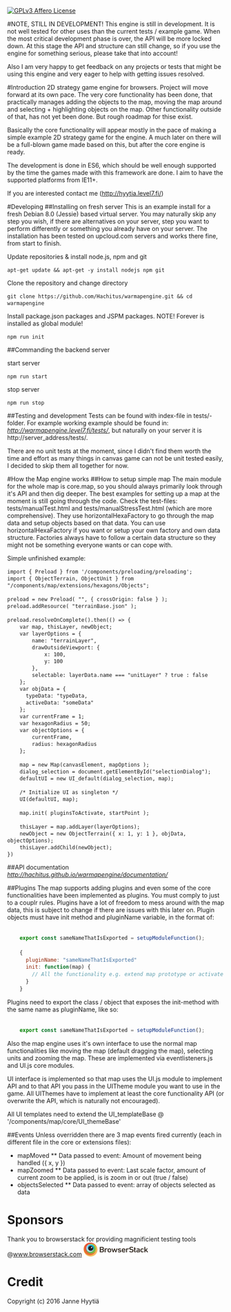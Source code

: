 [![GPLv3 Affero License](http://img.shields.io/badge/license-LGPLv3-blue.svg)](https://www.gnu.org/licenses/agpl.html)

#NOTE, STILL IN DEVELOPMENT!
This engine is still in development. It is not well tested for other uses than the current tests / example game. When the most critical development phase is over, the API will be more locked down. At this stage the API and structure can still change, so if you use the engine for something serious, please take that into account!

Also I am very happy to get feedback on any projects or tests that might be using this engine and very eager to help with getting issues resolved.

#Introduction
2D strategy game engine for browsers. Project will move forward at its own pace. The very core functionality has been done, that practically manages adding the objects to the map, moving the map around and selecting + highlighting objects on the map. Other functionality outside of that, has not yet been done. But rough roadmap for thise exist.

Basically the core functionality will appear mostly in the pace of making a simple example 2D strategy game for the engine. A much later on there will be a full-blown game made based on this, but after the core engine is ready.

The development is done in ES6, which should be well enough supported by the time the games made with this framework are done. I aim to have the supported platforms from IE11+.

If you are interested contact me (http://hyytia.level7.fi/)

#Developing
##Installing on fresh server
This is an example install for a fresh Debian 8.0 (Jessie) based virtual server. You may naturally skip any step you wish, if there are alternatives on your server, step you want to perform differently or something you already have on your server. The installation has been tested on upcloud.com servers and works there fine, from start to finish.

Update repositories & install node.js, npm and git

    apt-get update && apt-get -y install nodejs npm git

Clone the repository and change directory

    git clone https://github.com/Hachitus/warmapengine.git && cd warmapengine

Install package.json packages and JSPM packages. NOTE! Forever is installed as global module!

    npm run init

##Commanding the backend server

start server

    npm run start

stop server

    npm run stop

##Testing and development
Tests can be found with index-file in tests/-folder. For example working example should be found in: *http://warmapengine.level7.fi/tests/*, but naturally on your server it is http://server_address/tests/.

There are no unit tests at the moment, since I didn't find them worth the time and effort as many things in canvas game can not be unit tested easily, I decided to skip them all together for now.

#How the Map engine works
##How to setup simple map
The main module for the whole map is core.map, so you should always primarily look through it's API and then dig deeper. The best examples for setting up a map at the moment is still going through the code. Check the test-files: tests/manualTest.html and tests/manualStressTest.html (which are more comprehensive). They use horizontalHexaFactory to go through the map data and setup objects based on that data. You can use horizontalHexaFactory if you want or setup your own factory and own data structure. Factories always have to follow a certain data structure so they might not be something everyone wants or can cope with.

Simple unfinished example:

	import { Preload } from '/components/preloading/preloading';
	import { ObjectTerrain, ObjectUnit } from "/components/map/extensions/hexagons/Objects";

	preload = new Preload( "", { crossOrigin: false } );
	preload.addResource( "terrainBase.json" );

	preload.resolveOnComplete().then(() => {
		var map, thisLayer, newObject;
		var layerOptions = {
	    	name: "terrainLayer",
	      	drawOutsideViewport: {
	        	x: 100,
	        	y: 100
	      	},
	      	selectable: layerData.name === "unitLayer" ? true : false
	    };
	    var objData = {
          typeData: "typeData,
          activeData: "someData"
        };
        var currentFrame = 1;
        var hexagonRadius = 50;
        var objectOptions = {
            currentFrame,
        	radius: hexagonRadius
        };

		map = new Map(canvasElement, mapOptions );
		dialog_selection = document.getElementById("selectionDialog");
	    defaultUI = new UI_default(dialog_selection, map);

	    /* Initialize UI as singleton */
	    UI(defaultUI, map);

		map.init( pluginsToActivate, startPoint );

		thisLayer = map.addLayer(layerOptions);
		newObject = new ObjectTerrain({ x: 1, y: 1 }, objData, objectOptions);
		thisLayer.addChild(newObject);
	})


##API documentation
*http://hachitus.github.io/warmapengine/documentation/*

##Plugins
The map supports adding plugins and even some of the core functionalities have been implemented as plugins. You must comply to just to a couplr rules. Plugins have a lot of freedom to mess around with the map data, this is subject to change if there are issues with this later on. Plugin objects must have init method and pluginName variable, in the format of:
```javascript

	export const sameNameThatIsExported = setupModuleFunction();

	{
	  pluginName: "sameNameThatIsExported"
	  init: function(map) {
	    // All the functionality e.g. extend map prototype or activate eventListener etc.
	  }
	}

```

Plugins need to export the class / object that exposes the init-method with the same name as pluginName, like so:
```javascript

	export const sameNameThatIsExported = setupModuleFunction();

```

Also the map engine uses it's own interface to use the normal map functionalities like moving the map (default dragging
the map), selecting units and zooming the map. These are implemented via eventlisteners.js and UI.js core modules.

UI interface is implemented so that map uses the UI.js module to implement API and to that API you pass in the UITheme
module you want to use in the game. All UIThemes have to implement at least the core functionality API (or overwrite
the API, which is naturally not encouraged).

All UI templates need to extend the UI_templateBase @ '/components/map/core/UI_themeBase'

##Events
Unless overridden there are 3 map events fired currently (each in different file in the core or extensions files):
* mapMoved
** Data passed to event: Amount of movement being handled ({ x, y })
* mapZoomed
** Data passed to event: Last scale factor, amount of current zoom to be applied, is is zoom in or out (true / false)
* objectsSelected
** Data passed to event: array of objects selected as data

# Sponsors
Thank you to browserstack for providing magnificient testing tools @www.browserstack.com
<img alt="browserstack logo" src="https://raw.githubusercontent.com/Hachitus/warmapengine/master/nonModuleRelated/browserStackLogo.png" width="150"/>
# Credit
Copyright (c) 2016 Janne Hyytiä